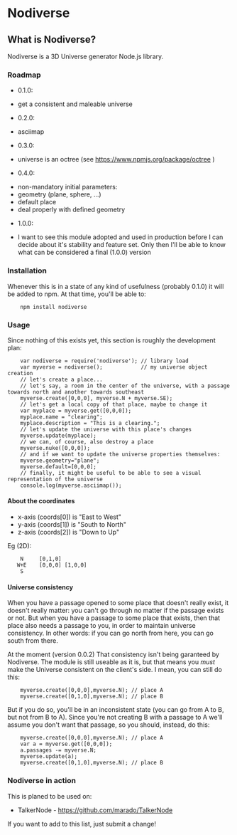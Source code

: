 # Nodiverse

## What is Nodiverse?

Nodiverse is a 3D Universe generator Node.js library.

### Roadmap

* 0.1.0:
 - get a consistent and maleable universe
* 0.2.0:
 - asciimap
* 0.3.0:
 - universe is an octree (see https://www.npmjs.org/package/octree )
* 0.4.0:
 - non-mandatory initial parameters:
  - geometry (plane, sphere, ...)
  - default place
 - deal properly with defined geometry
* 1.0.0:
 - I want to see this module adopted and used in production before I can decide
   about it's stability and feature set. Only then I'll be able to know what
   can be considered a final (1.0.0) version

### Installation

Whenever this is in a state of any kind of usefulness (probably 0.1.0) it will
be added to npm. At that time, you'll be able to:
```
    npm install nodiverse 
```

### Usage

Since nothing of this exists yet, this section is roughly the development plan:
```
    var nodiverse = require('nodiverse'); // library load
    var myverse = nodiverse();            // my universe object creation
    // let's create a place... 
    // let's say, a room in the center of the universe, with a passage towards north and another towards southeast
    myverse.create([0,0,0], myverse.N + myverse.SE);
    // let's get a local copy of that place, maybe to change it
    var myplace = myverse.get([0,0,0]);
    myplace.name = "clearing";
    myplace.description = "This is a clearing.";
    // let's update the universe with this place's changes
    myverse.update(myplace);
    // we can, of course, also destroy a place
    myverse.nuke([0,0,0]);
    // and if we want to update the universe properties themselves:
    myverse.geometry="plane";
    myverse.default=[0,0,0];
    // finally, it might be useful to be able to see a visual representation of the universe
    console.log(myverse.asciimap());
```

#### About the coordinates

 * x-axis (coords[0]) is "East to West"
 * y-axis (coords[1]) is "South to North"
 * z-axis (coords[2]) is "Down to Up"

Eg (2D):
```
    N     [0,1,0]
   W+E    [0,0,0] [1,0,0]
    S
```

#### Universe consistency

When you have a passage opened to some place that doesn't really exist, it
doesn't really matter: you can't go through no matter if the passage exists or
not. But when you have a passage to some place that exists, then that place
also needs a passage to you, in order to maintain universe consistency. In
other words: if you can go north from here, you can go south from there.

At the moment (version 0.0.2) That consistency isn't being garanteed by
Nodiverse. The module is still useable as it is, but that means you *must* make
the Universe consistent on the client's side. I mean, you can still do this:
```
    myverse.create([0,0,0],myverse.N); // place A
    myverse.create([0,1,0],myverse.N); // place B
```
But if you do so, you'll be in an inconsistent state (you can go from A to B,
but not from B to A). Since you're not creating B with a passage to A we'll
assume you don't want that passage, so you should, instead, do this:
```
    myverse.create([0,0,0],myverse.N); // place A
    var a = myverse.get([0,0,0]);
    a.passages -= myverse.N;
    myverse.update(a);
    myverse.create([0,1,0],myverse.N); // place B
```
### Nodiverse in action

This is planed to be used on:
* TalkerNode - https://github.com/marado/TalkerNode

If you want to add to this list, just submit a change!

